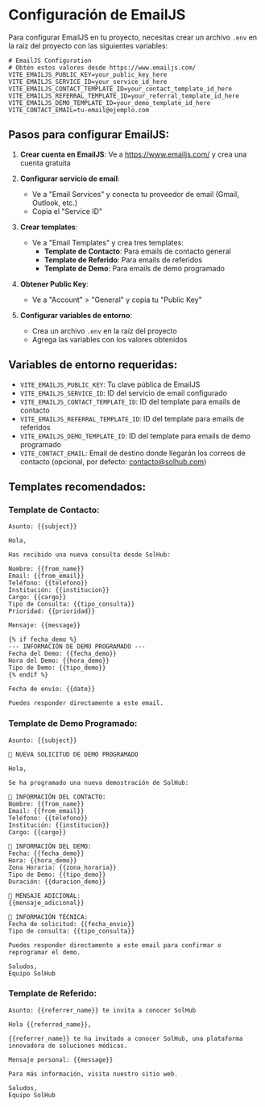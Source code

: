 # Configuración de EmailJS

Para configurar EmailJS en tu proyecto, necesitas crear un archivo `.env` en la raíz del proyecto con las siguientes variables:

```env
# EmailJS Configuration
# Obtén estos valores desde https://www.emailjs.com/
VITE_EMAILJS_PUBLIC_KEY=your_public_key_here
VITE_EMAILJS_SERVICE_ID=your_service_id_here
VITE_EMAILJS_CONTACT_TEMPLATE_ID=your_contact_template_id_here
VITE_EMAILJS_REFERRAL_TEMPLATE_ID=your_referral_template_id_here
VITE_EMAILJS_DEMO_TEMPLATE_ID=your_demo_template_id_here
VITE_CONTACT_EMAIL=tu-email@ejemplo.com
```

## Pasos para configurar EmailJS:

1. **Crear cuenta en EmailJS**: Ve a https://www.emailjs.com/ y crea una cuenta gratuita

2. **Configurar servicio de email**: 
   - Ve a "Email Services" y conecta tu proveedor de email (Gmail, Outlook, etc.)
   - Copia el "Service ID"

3. **Crear templates**:
   - Ve a "Email Templates" y crea tres templates:
     - **Template de Contacto**: Para emails de contacto general
     - **Template de Referido**: Para emails de referidos
     - **Template de Demo**: Para emails de demo programado

4. **Obtener Public Key**:
   - Ve a "Account" > "General" y copia tu "Public Key"

5. **Configurar variables de entorno**:
   - Crea un archivo `.env` en la raíz del proyecto
   - Agrega las variables con los valores obtenidos

## Variables de entorno requeridas:

- `VITE_EMAILJS_PUBLIC_KEY`: Tu clave pública de EmailJS
- `VITE_EMAILJS_SERVICE_ID`: ID del servicio de email configurado
- `VITE_EMAILJS_CONTACT_TEMPLATE_ID`: ID del template para emails de contacto
- `VITE_EMAILJS_REFERRAL_TEMPLATE_ID`: ID del template para emails de referidos
- `VITE_EMAILJS_DEMO_TEMPLATE_ID`: ID del template para emails de demo programado
- `VITE_CONTACT_EMAIL`: Email de destino donde llegarán los correos de contacto (opcional, por defecto: contacto@solhub.com)

## Templates recomendados:

### Template de Contacto:
```
Asunto: {{subject}}

Hola,

Has recibido una nueva consulta desde SolHub:

Nombre: {{from_name}}
Email: {{from_email}}
Teléfono: {{telefono}}
Institución: {{institucion}}
Cargo: {{cargo}}
Tipo de Consulta: {{tipo_consulta}}
Prioridad: {{prioridad}}

Mensaje: {{message}}

{% if fecha_demo %}
--- INFORMACIÓN DE DEMO PROGRAMADO ---
Fecha del Demo: {{fecha_demo}}
Hora del Demo: {{hora_demo}}
Tipo de Demo: {{tipo_demo}}
{% endif %}

Fecha de envío: {{date}}

Puedes responder directamente a este email.
```

### Template de Demo Programado:
```
Asunto: {{subject}}

🎯 NUEVA SOLICITUD DE DEMO PROGRAMADO

Hola,

Se ha programado una nueva demostración de SolHub:

👤 INFORMACIÓN DEL CONTACTO:
Nombre: {{from_name}}
Email: {{from_email}}
Teléfono: {{telefono}}
Institución: {{institucion}}
Cargo: {{cargo}}

📅 INFORMACIÓN DEL DEMO:
Fecha: {{fecha_demo}}
Hora: {{hora_demo}}
Zona Horaria: {{zona_horaria}}
Tipo de Demo: {{tipo_demo}}
Duración: {{duracion_demo}}

💬 MENSAJE ADICIONAL:
{{mensaje_adicional}}

📧 INFORMACIÓN TÉCNICA:
Fecha de solicitud: {{fecha_envio}}
Tipo de consulta: {{tipo_consulta}}

Puedes responder directamente a este email para confirmar o reprogramar el demo.

Saludos,
Equipo SolHub
```

### Template de Referido:
```
Asunto: {{referrer_name}} te invita a conocer SolHub

Hola {{referred_name}},

{{referrer_name}} te ha invitado a conocer SolHub, una plataforma innovadora de soluciones médicas.

Mensaje personal: {{message}}

Para más información, visita nuestro sitio web.

Saludos,
Equipo SolHub
```
